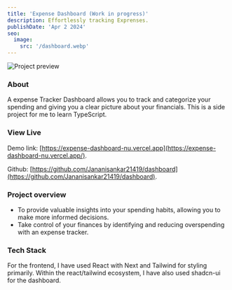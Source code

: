 ```yaml
---
title: 'Expense Dashboard (Work in progress)'
description: Effortlessly tracking Exprenses.
publishDate: 'Apr 2 2024'
seo:
  image:
    src: '/dashboard.webp'
---
```


![Project preview](/dashboard.webp)

### About

A expense Tracker Dashboard allows you to track and categorize your spending and giving you a clear picture about your financials.
This is a side project for me to learn TypeScript.
  
### View Live

Demo link:
[https://expense-dashboard-nu.vercel.app](https://expense-dashboard-nu.vercel.app/).

Github:
[https://github.com/Jananisankar21419/dashboard](https://github.com/Jananisankar21419/dashboard).


### Project overview

- To provide valuable insights into your spending habits, allowing you to make more informed decisions.
- Take control of your finances by identifying and reducing overspending with an expense tracker.

### Tech Stack

For the frontend, I have used React with Next and Tailwind for styling primarily. Within the react/tailwind ecosystem, I have also used shadcn-ui for the dashboard.


